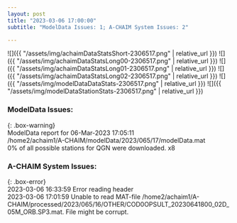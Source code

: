 ```yaml
---
layout: post
title: "2023-03-06 17:00:00"
subtitle: "ModelData Issues: 1; A-CHAIM System Issues: 2"

---
```


![]({{ "/assets/img/achaimDataStatsShort-2306517.png" | relative_url }})
![]({{ "/assets/img/achaimDataStatsLong00-2306517.png" | relative_url }})
![]({{ "/assets/img/achaimDataStatsLong01-2306517.png" | relative_url }})
![]({{ "/assets/img/achaimDataStatsLong02-2306517.png" | relative_url }})
![]({{ "/assets/img/modelDataDataStats-2306517.png" | relative_url }})
![]({{ "/assets/img/modelDataStationStats-2306517.png" | relative_url }})

### ModelData Issues:  
  
{: .box-warning}  
 ModelData report for 06-Mar-2023 17:05:11   
 /home2/achaim1/A-CHAIM/modelData/2023/065/17/modelData.mat   
 0% of all possible stations for QGN were downloaded. x8   
  
### A-CHAIM System Issues:  
  
{: .box-error}  
2023-03-06 16:33:59 Error reading header  
2023-03-06 17:01:59 Unable to read MAT-file /home2/achaim1/A-CHAIM/processed/2023/065/16/OTHER/COD0OPSULT_20230641800_02D_05M_ORB.SP3.mat. File might be corrupt.  
